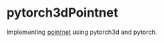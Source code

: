 # pytorch3dPointnet



Implementing [pointnet](https://arxiv.org/abs/1612.00593) using pytorch3d and pytorch.